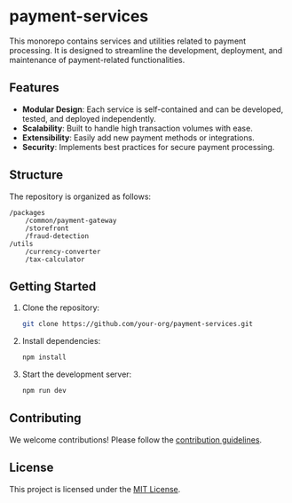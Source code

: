# payment-services

This monorepo contains services and utilities related to payment processing. It is designed to streamline the development, deployment, and maintenance of payment-related functionalities.

## Features

- **Modular Design**: Each service is self-contained and can be developed, tested, and deployed independently.
- **Scalability**: Built to handle high transaction volumes with ease.
- **Extensibility**: Easily add new payment methods or integrations.
- **Security**: Implements best practices for secure payment processing.

## Structure

The repository is organized as follows:

```
/packages
    /common/payment-gateway
    /storefront
    /fraud-detection
/utils
    /currency-converter
    /tax-calculator
```

## Getting Started

1. Clone the repository:
     ```bash
     git clone https://github.com/your-org/payment-services.git
     ```
2. Install dependencies:
     ```bash
     npm install
     ```
3. Start the development server:
     ```bash
     npm run dev
     ```

## Contributing

We welcome contributions! Please follow the [contribution guidelines](CONTRIBUTING.md).

## License

This project is licensed under the [MIT License](LICENSE).
